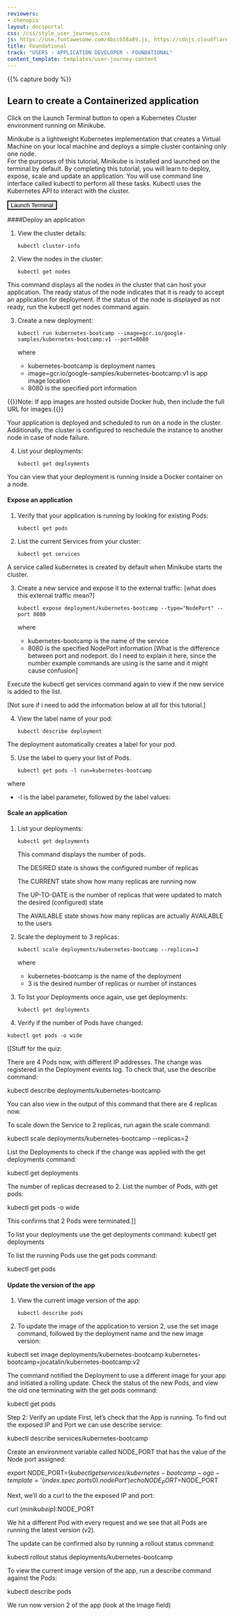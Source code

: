 ```yaml
---
reviewers:
- chenopis
layout: docsportal
css: /css/style_user_journeys.css
js: https://use.fontawesome.com/4bcc658a89.js, https://cdnjs.cloudflare.com/ajax/libs/prefixfree/1.0.7/prefixfree.min.js
title: Foundational
track: "USERS › APPLICATION DEVELOPER › FOUNDATIONAL"
content_template: templates/user-journey-content
---
```

{{% capture body %}}
## Learn to create a Containerized application

Click on the Launch Terminal button to open a Kubernetes Cluster environment running on Minikube.

Minikube is a lightweight Kubernetes implementation that creates a Virtual Machine on your local machine and deploys a simple cluster containing only one node.  
For the purposes of this tutorial, Minikube is installed and launched on the terminal by default. By completing this tutorial, you will learn to deploy, expose, scale and update an application.
You will use command line interface called kubectl to perform all these tasks. Kubectl uses the Kubernetes API to interact with the cluster.

<div id="my-panel" data-katacoda-ondemand="true" data-katacoda-env="minikube" data-katacoda-command="minikube version; minikube start" data-katacoda-ui="panel"></div>
<script src="https://katacoda.com/embed.js"></script>
<button style="color:#000000; border:2px solid #000000" onclick="window.katacoda.init(); this.disabled=true;">Launch Terminal</button>




####Deploy an application


1. View the cluster details:

    ```
    kubectl cluster-info
    ```

2. View the nodes in the cluster:

    ```
    kubectl get nodes
    ```

This command displays all the nodes in the cluster that can host your application. The ready status of the node indicates that it is ready to accept an application for deployment. If the status of the node is displayed as not ready, run the kubectl get nodes command again.


3. Create a new deployment:

    ```
    kubectl run kubernetes-bootcamp --image=gcr.io/google-samples/kubernetes-bootcamp:v1 --port=8080
    ```

    where

    * kubernetes-bootcamp is deployment names
    * image=gcr.io/google-samples/kubernetes-bootcamp:v1 is app image location
    * 8080 is the specified port information

{{<note>}}Note: If app images are hosted outside Docker hub, then include the full URL for images.{{</note>}}

Your application is deployed and scheduled to run on a node in the cluster. Additionally, the cluster is configured to reschedule the instance to another node in case of node failure.

4. List your deployments:

    ```
    kubectl get deployments
    ```

You can view that your deployment is running inside a Docker container on a node.


#### Expose an application


1. Verify that your application is running by looking for existing Pods:

    ```
    kubectl get pods
    ```

2. List the current Services from your cluster:

    ```
    kubectl get services
    ```

A service called kubernetes is created by default when Minikube starts the cluster.

3. Create a new service and expose it to the external traffic: [what does this external traffic mean?]

    ```
    kubectl expose deployment/kubernetes-bootcamp --type="NodePort" --port 8080
    ```
    where

    * kubernetes-bootcamp is the name of the service
    * 8080 is the specified NodePort information [What is the difference between port and nodeport. do I need to explain it here, since the number example commands are using is the same and it might cause confusion]


Execute the kubectl get services command again to view if the new service is added to the list.

[Not sure if i need to add the information below at all for this tutorial.]

4. View the label name of your pod:

    ```
    kubectl describe deployment
    ```

The deployment automatically creates a label for your pod.

5. Use the label to query your list of Pods.  

    ```
    kubectl get pods -l run=kubernetes-bootcamp
    ```

where

* -l is the label parameter, followed by the label values:


#### Scale an application

1. List your deployments:

    ```
    kubectl get deployments
    ```


    This command displays the number of pods.

    The DESIRED state is shows the configured number of replicas

    The CURRENT state show how many replicas are running now

    The UP-TO-DATE is the number of replicas that were updated to match the desired (configured) state

    The AVAILABLE state shows how many replicas are actually AVAILABLE to the users

2. Scale the deployment to 3 replicas:

    ```
    kubectl scale deployments/kubernetes-bootcamp --replicas=3
    ```

    where
    * kubernetes-bootcamp is the name of the deployment
    * 3 is the desired number of replicas or number of instances



3. To list your Deployments once again, use get deployments:

    ```
    kubectl get deployments
    ```

4. Verify if the number of Pods have changed:

  ```
  kubectl get pods -o wide
  ```

[[Stuff for the quiz:

There are 4 Pods now, with different IP addresses. The change was registered in the Deployment events log. To check that, use the describe command:

kubectl describe deployments/kubernetes-bootcamp

You can also view in the output of this command that there are 4 replicas now.

To scale down the Service to 2 replicas, run again the scale command:

kubectl scale deployments/kubernetes-bootcamp --replicas=2

List the Deployments to check if the change was applied with the get deployments command:

kubectl get deployments

The number of replicas decreased to 2. List the number of Pods, with get pods:

kubectl get pods -o wide

This confirms that 2 Pods were terminated.]]

To list your deployments use the get deployments command: kubectl get deployments

To list the running Pods use the get pods command:

kubectl get pods

#### Update the version of the app


1. View the current image version of the app:

    ```
    kubectl describe pods
    ```

2. To update the image of the application to version 2, use the set image command, followed by the deployment name and the new image version:

kubectl set image deployments/kubernetes-bootcamp kubernetes-bootcamp=jocatalin/kubernetes-bootcamp:v2

The command notified the Deployment to use a different image for your app and initiated a rolling update. Check the status of the new Pods, and view the old one terminating with the get pods command:

kubectl get pods

Step 2: Verify an update
First, let’s check that the App is running. To find out the exposed IP and Port we can use describe service:

kubectl describe services/kubernetes-bootcamp

Create an environment variable called NODE_PORT that has the value of the Node port assigned:

export NODE_PORT=$(kubectl get services/kubernetes-bootcamp -o go-template='{{(index .spec.ports 0).nodePort}}')
echo NODE_PORT=$NODE_PORT

Next, we’ll do a curl to the the exposed IP and port:

curl $(minikube ip):$NODE_PORT

We hit a different Pod with every request and we see that all Pods are running the latest version (v2).

The update can be confirmed also by running a rollout status command:

kubectl rollout status deployments/kubernetes-bootcamp

To view the current image version of the app, run a describe command against the Pods:

kubectl describe pods

We run now version 2 of the app (look at the Image field)
